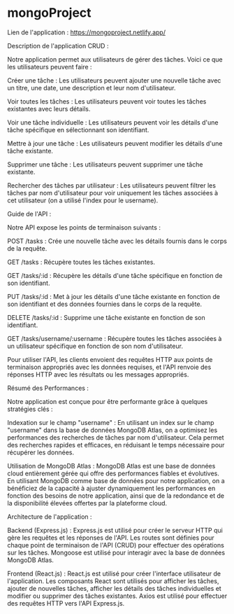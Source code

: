 # mongoProject
Lien de l'application : https://mongoproject.netlify.app/

Description de l'application CRUD :

Notre application permet aux utilisateurs de gérer des tâches. Voici ce que les utilisateurs peuvent faire :

Créer une tâche : Les utilisateurs peuvent ajouter une nouvelle tâche avec un titre, une date, une description et leur nom d'utilisateur.

Voir toutes les tâches : Les utilisateurs peuvent voir toutes les tâches existantes avec leurs détails.

Voir une tâche individuelle : Les utilisateurs peuvent voir les détails d'une tâche spécifique en sélectionnant son identifiant.

Mettre à jour une tâche : Les utilisateurs peuvent modifier les détails d'une tâche existante.

Supprimer une tâche : Les utilisateurs peuvent supprimer une tâche existante.

Rechercher des tâches par utilisateur : Les utilisateurs peuvent filtrer les tâches par nom d'utilisateur pour voir uniquement les tâches associées à cet utilisateur (on a utilisé l'index pour le username).

Guide de l'API :

Notre API expose les points de terminaison suivants :

POST /tasks : Crée une nouvelle tâche avec les détails fournis dans le corps de la requête.

GET /tasks : Récupère toutes les tâches existantes.

GET /tasks/:id : Récupère les détails d'une tâche spécifique en fonction de son identifiant.

PUT /tasks/:id : Met à jour les détails d'une tâche existante en fonction de son identifiant et des données fournies dans le corps de la requête.

DELETE /tasks/:id : Supprime une tâche existante en fonction de son identifiant.

GET /tasks/username/:username : Récupère toutes les tâches associées à un utilisateur spécifique en fonction de son nom d'utilisateur.

Pour utiliser l'API, les clients envoient des requêtes HTTP aux points de terminaison appropriés avec les données requises, et l'API renvoie des réponses HTTP avec les résultats ou les messages appropriés.

Résumé des Performances :

Notre application est conçue pour être performante grâce à quelques stratégies clés :

Indexation sur le champ "username" : En utilisant un index sur le champ "username" dans la base de données MongoDB Atlas, on a optimisez les performances des recherches de tâches par nom d'utilisateur. Cela permet des recherches rapides et efficaces, en réduisant le temps nécessaire pour récupérer les données.

Utilisation de MongoDB Atlas : MongoDB Atlas est une base de données cloud entièrement gérée qui offre des performances fiables et évolutives. En utilisant MongoDB  comme base de données pour notre  application, on a  bénéficiez de la capacité à ajuster dynamiquement les performances en fonction des besoins de notre application, ainsi que de la redondance et de la disponibilité élevées offertes par la plateforme cloud.

Architecture de l'application :

Backend (Express.js) : Express.js est utilisé pour créer le serveur HTTP qui gère les requêtes et les réponses de l'API. Les routes sont définies pour chaque point de terminaison de l'API (CRUD) pour effectuer des opérations sur les tâches. Mongoose est utilisé pour interagir avec la base de données MongoDB Atlas.

Frontend (React.js) : React.js est utilisé pour créer l'interface utilisateur de l'application. Les composants React sont utilisés pour afficher les tâches, ajouter de nouvelles tâches, afficher les détails des tâches individuelles et modifier ou supprimer des tâches existantes. Axios est utilisé pour effectuer des requêtes HTTP vers l'API Express.js.


